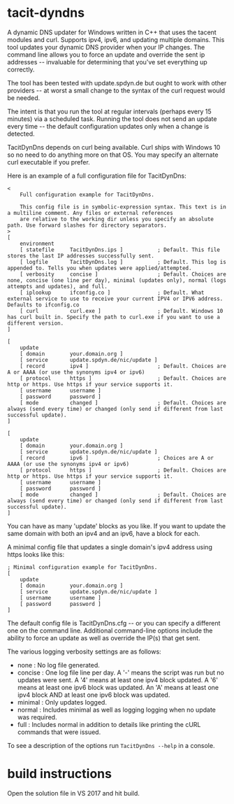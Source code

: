 # tacit-dyndns
A dynamic DNS updater for Windows written in C++ that uses the tacent modules and curl. Supports ipv4, ipv6, and updating multiple domains. This tool updates your dynamic DNS provider when your IP changes. The command line allows you to force an update and override the sent ip addresses -- invaluable for determining that you've set everything up correctly.

The tool has been tested with update.spdyn.de but ought to work with other providers -- at worst a small change to the syntax of the curl request would be needed.

The intent is that you run the tool at regular intervals (perhaps every 15 minutes) via a scheduled task. Running the tool does not send an update every time -- the default configuration updates only when a change is detected.

TacitDynDns depends on curl being available. Curl ships with Windows 10 so no need to do anything more on that OS. You may specify an alternate curl executable if you prefer.

Here is an example of a full configuration file for TacitDynDns:

```
<
    Full configuration example for TacitDynDns.

    This config file is in symbolic-expression syntax. This text is in a multiline comment. Any files or external references
    are relative to the working dir unless you specify an absolute path. Use forward slashes for directory separators.
>
[
    environment
    [ statefile     TacitDynDns.ips ]           ; Default. This file stores the last IP addresses successfully sent.
    [ logfile       TacitDynDns.log ]           ; Default. This log is appended to. Tells you when updates were applied/attempted.
    [ verbosity     concise ]                   ; Default. Choices are none, concise (one line per day), minimal (updates only), normal (logs attempts and updates), and full.
    [ iplookup      ifconfig.co ]               ; Default. What external service to use to receive your current IPV4 or IPV6 address. Defaults to ifconfig.co
    [ curl          curl.exe ]                  ; Default. Windows 10 has curl built in. Specify the path to curl.exe if you want to use a different version.
]

[
    update
    [ domain        your.domain.org ]
    [ service       update.spdyn.de/nic/update ]
    [ record        ipv4 ]                      ; Default. Choices are A or AAAA (or use the synonyms ipv4 or ipv6)
    [ protocol      https ]                     ; Default. Choices are http or https. Use https if your service supports it.
    [ username      username ]
    [ password      password ]
    [ mode          changed ]                   ; Default. Choices are always (send every time) or changed (only send if different from last successful update).
]

[
    update
    [ domain        your.domain.org ]
    [ service       update.spdyn.de/nic/update ]
    [ record        ipv6 ]                      ; Choices are A or AAAA (or use the synonyms ipv4 or ipv6)
    [ protocol      https ]                     ; Default. Choices are http or https. Use https if your service supports it.
    [ username      username ]
    [ password      password ]
    [ mode          changed ]                   ; Default. Choices are always (send every time) or changed (only send if different from last successful update).
]
```

You can have as many 'update' blocks as you like. If you want to update the same domain with both an ipv4 and an ipv6, have a block for each.

A minimal config file that updates a single domain's ipv4 address using https looks like this:

```
; Minimal configuration example for TacitDynDns.
[
    update
    [ domain        your.domain.org ]
    [ service       update.spdyn.de/nic/update ]
    [ username      username ]
    [ password      password ]
]
```

The default config file is TacitDynDns.cfg -- or you can specify a different one on the command line. Additional command-line options include the ability to force an update as well as override the IP(s) that get sent.

The various logging verbosity settings are as follows:

* none : No log file generated.
* concise : One log file line per day. A '-' means the script was run but no updates were sent. A '4' means at least one ipv4 block updated. A '6' means at least one ipv6 block was updated. An 'A' means at least one ipv4 block AND at least one ipv6 block was updated.
* minimal : Only updates logged.
* normal : Includes minimal as well as logging logging when no update was required.
* full : Includes normal in addition to details like printing the cURL commands that were issued.

To see a description of the options run `TacitDynDns --help` in a console.

# build instructions

Open the solution file in VS 2017 and hit build.
